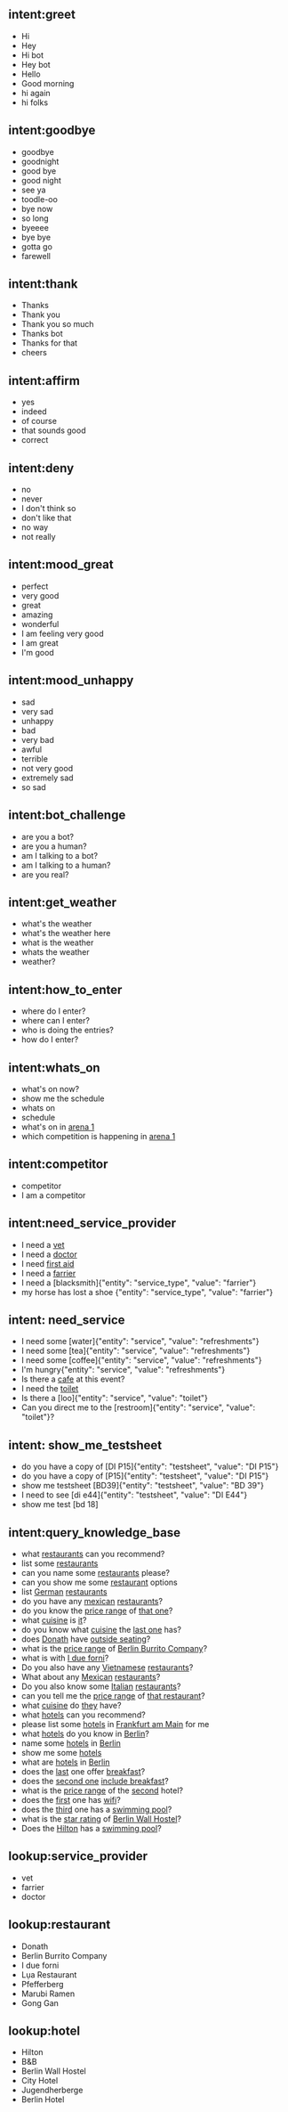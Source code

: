 
## intent:greet
- Hi
- Hey
- Hi bot
- Hey bot
- Hello
- Good morning
- hi again
- hi folks

## intent:goodbye
- goodbye
- goodnight
- good bye
- good night
- see ya
- toodle-oo
- bye now
- so long
- byeeee
- bye bye
- gotta go
- farewell

## intent:thank
- Thanks
- Thank you
- Thank you so much
- Thanks bot
- Thanks for that
- cheers

## intent:affirm
- yes
- indeed
- of course
- that sounds good
- correct

## intent:deny
- no
- never
- I don't think so
- don't like that
- no way
- not really

## intent:mood_great
- perfect
- very good
- great
- amazing
- wonderful
- I am feeling very good
- I am great
- I'm good

## intent:mood_unhappy
- sad
- very sad
- unhappy
- bad
- very bad
- awful
- terrible
- not very good
- extremely sad
- so sad

## intent:bot_challenge
- are you a bot?
- are you a human?
- am I talking to a bot?
- am I talking to a human?
- are you real?

## intent:get_weather
- what's the weather
- what's the weather here
- what is the weather
- whats the weather
- weather?

## intent:how_to_enter
- where do I enter?
- where can I enter?
- who is doing the entries?
- how do I enter?


## intent:whats_on
- what's on now?
- show me the schedule
- whats on
- schedule
- what's on in [arena 1](arena)
- which competition is happening in [arena 1](arena)

## intent:competitor
- competitor
- I am a competitor

## intent:need_service_provider
- I need a [vet](service_type)
- I need a [doctor](service_type)
- I need [first aid](service_type)
- I need a [farrier](service_type)
- I need a [blacksmith]{"entity": "service_type", "value": "farrier"}
- my horse has lost a shoe {"entity": "service_type", "value": "farrier"}

## intent: need_service
- I need some [water]{"entity": "service", "value": "refreshments"}
- I need some [tea]{"entity": "service", "value": "refreshments"}
- I need some [coffee]{"entity": "service", "value": "refreshments"}
- I'm hungry{"entity": "service", "value": "refreshments"}
- Is there a [cafe](service) at this event?
- I need the [toilet](service)
- Is there a [loo]{"entity": "service", "value": "toilet"}
- Can  you direct me to the [restroom]{"entity": "service", "value": "toilet"}?

## intent: show_me_testsheet
- do you have a copy of [DI P15]{"entity": "testsheet", "value": "DI P15"}
- do you have a copy of [P15]{"entity": "testsheet", "value": "DI P15"}
- show me testsheet [BD39]{"entity": "testsheet", "value": "BD 39"}
- I need to see [di e44]{"entity": "testsheet", "value": "DI E44"}
- show me test [bd 18]

## intent:query_knowledge_base
- what [restaurants](object_type:restaurant) can you recommend?
- list some [restaurants](object_type:restaurant)
- can you name some [restaurants](object_type:restaurant) please?
- can you show me some [restaurant](object_type:restaurant) options
- list [German](cuisine) [restaurants](object_type:restaurant)
- do you have any [mexican](cuisine) [restaurants](object_type:restaurant)?
- do you know the [price range](attribute:price-range) of [that one](mention)?
- what [cuisine](attribute) is [it](mention)?
- do you know what [cuisine](attribute) the [last one](mention:LAST) has?
- does [Donath](restaurant) have [outside seating](attribute:outside-seating)?
- what is the [price range](attribute:price-range) of [Berlin Burrito Company](restaurant)?
- what is with [I due forni](restaurant)?
- Do you also have any [Vietnamese](cuisine) [restaurants](object_type:restaurant)?
- What about any [Mexican](cuisine) [restaurants](object_type:restaurant)?
- Do you also know some [Italian](cuisine) [restaurants](object_type:restaurant)?
- can you tell me the [price range](attribute) of [that restaurant](mention)?
- what [cuisine](attribute) do [they](mention) have?
- what [hotels](object_type:hotel) can you recommend?
- please list some [hotels](object_type:hotel) in [Frankfurt am Main](city) for me
- what [hotels](object_type:hotel) do you know in [Berlin](city)?
- name some [hotels](object_type:hotel) in [Berlin](city)
- show me some [hotels](object_type:hotel)
- what are [hotels](object_type:hotel) in [Berlin](city)
- does the [last](mention:LAST) one offer [breakfast](attribute:breakfast-included)?
- does the [second one](mention:2) [include breakfast](breakfast-included)?
- what is the [price range](attribute:price-range) of the [second](mention:2) hotel?
- does the [first](mention:1) one has [wifi](attribute:free-wifi)?
- does the [third](mention:3) one has a [swimming pool](attribute:swimming-pool)?
- what is the [star rating](attribute:star-rating) of [Berlin Wall Hostel](hotel)?
- Does the [Hilton](hotel) has a [swimming pool](attribute:swimming-pool)?

## lookup:service_provider
- vet
- farrier
- doctor

## lookup:restaurant
- Donath
- Berlin Burrito Company
- I due forni
- Lụa Restaurant
- Pfefferberg
- Marubi Ramen
- Gong Gan

## lookup:hotel
- Hilton
- B&B
- Berlin Wall Hostel
- City Hotel
- Jugendherberge
- Berlin Hotel

 
